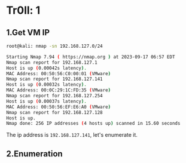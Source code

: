 # Tr0ll: 1

## 1.Get VM IP

```bash
root@kali: nmap -sn 192.168.127.0/24

Starting Nmap 7.94 ( https://nmap.org ) at 2023-09-17 06:57 EDT
Nmap scan report for 192.168.127.1
Host is up (0.00042s latency).
MAC Address: 00:50:56:C0:00:01 (VMware)
Nmap scan report for 192.168.127.141
Host is up (0.00032s latency).
MAC Address: 00:0C:29:1C:FD:35 (VMware)
Nmap scan report for 192.168.127.254
Host is up (0.00037s latency).
MAC Address: 00:50:56:EF:E6:A0 (VMware)
Nmap scan report for 192.168.127.128
Host is up.
Nmap done: 256 IP addresses (4 hosts up) scanned in 15.60 seconds
```

The ip address is `192.168.127.141`, let's enumerate it.

## 2.Enumeration

